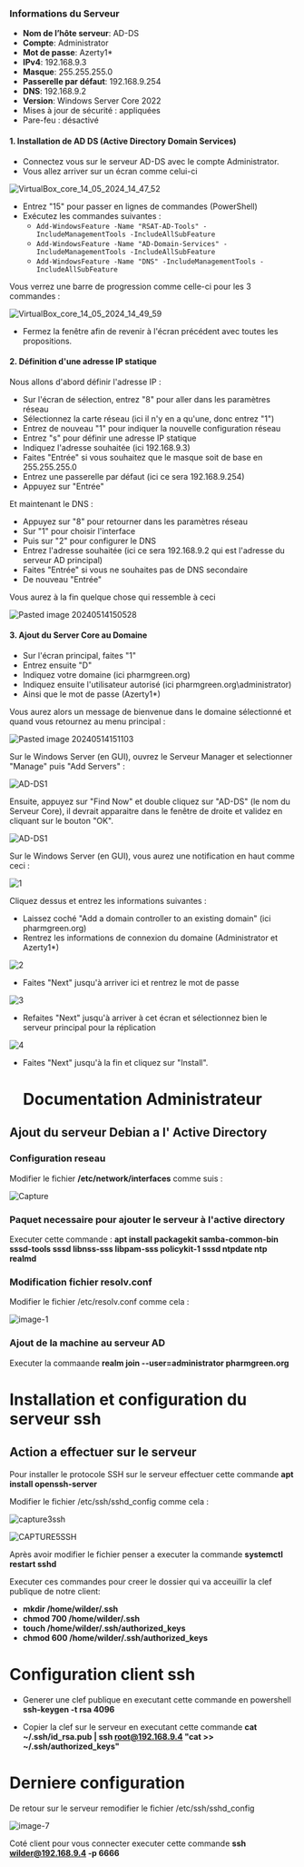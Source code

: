 ### Informations du Serveur

- **Nom de l’hôte serveur**: AD-DS
- **Compte**: Administrator
- **Mot de passe**: Azerty1*
- **IPv4**: 192.168.9.3
- **Masque**: 255.255.255.0
- **Passerelle par défaut**: 192.168.9.254
- **DNS**: 192.168.9.2
- **Version**: Windows Server Core 2022
- Mises à jour de sécurité : appliquées
- Pare-feu : désactivé 

#### 1. Installation de AD DS (Active Directory Domain Services)

- Connectez vous sur le serveur AD-DS avec le compte Administrator.
- Vous allez arriver sur un écran comme celui-ci
  
![VirtualBox_core_14_05_2024_14_47_52](https://github.com/WildCodeSchool/TSSR-2402-P3-G4-BuildYourInfra-Pharmgreen/assets/161329881/e80dff79-29d1-4bda-97fb-be2233a692fe)

- Entrez "15" pour passer en lignes de commandes (PowerShell)
- Exécutez les commandes suivantes : 
	- `Add-WindowsFeature -Name "RSAT-AD-Tools" -IncludeManagementTools -IncludeAllSubFeature`
	- `Add-WindowsFeature -Name "AD-Domain-Services" -IncludeManagementTools -IncludeAllSubFeature`
	- `Add-WindowsFeature -Name "DNS" -IncludeManagementTools -IncludeAllSubFeature`
 
Vous verrez une barre de progression comme celle-ci pour les 3 commandes :

![VirtualBox_core_14_05_2024_14_49_59](https://github.com/WildCodeSchool/TSSR-2402-P3-G4-BuildYourInfra-Pharmgreen/assets/161329881/9d616d04-7b80-4abe-b3cb-847d6169d6f1)

- Fermez la fenêtre afin de revenir à l'écran précédent avec toutes les propositions.

#### 2. Définition d'une adresse IP statique

Nous allons d'abord définir l'adresse IP :
- Sur l'écran de sélection, entrez "8" pour aller dans les paramètres réseau
- Sélectionnez la carte réseau (ici il n'y en a qu'une, donc entrez "1")
- Entrez de nouveau "1" pour indiquer la nouvelle configuration réseau
- Entrez "s" pour définir une adresse IP statique
- Indiquez l'adresse souhaitée (ici 192.168.9.3)
- Faites "Entrée" si vous souhaitez que le masque soit de base en 255.255.255.0
- Entrez une passerelle par défaut (ici ce sera 192.168.9.254)
- Appuyez sur "Entrée"

Et maintenant le DNS :
- Appuyez sur "8" pour retourner dans les paramètres réseau 
- Sur "1" pour choisir l'interface
- Puis sur "2" pour configurer le DNS
- Entrez l'adresse souhaitée (ici ce sera 192.168.9.2 qui est l'adresse du serveur AD principal)
- Faites "Entrée" si vous ne souhaites pas de DNS secondaire
- De nouveau "Entrée"

Vous aurez à la fin quelque chose qui ressemble à ceci 

![Pasted image 20240514150528](https://github.com/WildCodeSchool/TSSR-2402-P3-G4-BuildYourInfra-Pharmgreen/assets/161329881/46a278b4-8224-4a6e-8f98-c2f11cb38ad5)

#### 3. Ajout du Server Core au Domaine

- Sur l'écran principal, faites "1"
- Entrez ensuite "D"
- Indiquez votre domaine (ici pharmgreen.org)
- Indiquez ensuite l'utilisateur autorisé (ici pharmgreen.org\administrator)
- Ainsi que le mot de passe (Azerty1*)

Vous aurez alors un message de bienvenue dans le domaine sélectionné et quand vous retournez au menu principal :

![Pasted image 20240514151103](https://github.com/WildCodeSchool/TSSR-2402-P3-G4-BuildYourInfra-Pharmgreen/assets/161329881/2ffd38f0-506c-45e3-8b27-62fdcb541684)

Sur le Windows Server (en GUI), ouvrez le Serveur Manager et selectionner "Manage" puis "Add Servers" :

![AD-DS1](https://github.com/WildCodeSchool/TSSR-2402-P3-G4-BuildYourInfra-Pharmgreen/assets/159529274/fd69ae44-3826-45d9-aea5-8b45ea717e74)  

Ensuite, appuyez sur "Find Now" et double cliquez sur "AD-DS" (le nom du Serveur Core), il devrait apparaitre dans le fenêtre de droite et validez en cliquant sur le bouton "OK".  

![AD-DS1](https://github.com/WildCodeSchool/TSSR-2402-P3-G4-BuildYourInfra-Pharmgreen/assets/159529274/992776d8-5ccf-42c9-9c51-18f1a64f4346)

Sur le Windows Server (en GUI), vous aurez une notification en haut comme ceci :

![1](https://github.com/WildCodeSchool/TSSR-2402-P3-G4-BuildYourInfra-Pharmgreen/assets/161329881/f5720148-2f75-457c-a95e-1bcc64d2c5bf)

Cliquez dessus et entrez les informations suivantes :
- Laissez coché "Add a domain controller to an existing domain" (ici pharmgreen.org)
- Rentrez les informations de connexion du domaine (Administrator et Azerty1*)

![2](https://github.com/WildCodeSchool/TSSR-2402-P3-G4-BuildYourInfra-Pharmgreen/assets/161329881/0da59abf-96a5-457a-8637-ca9407114ca7)

- Faites "Next" jusqu'à arriver ici et rentrez le mot de passe
  
![3](https://github.com/WildCodeSchool/TSSR-2402-P3-G4-BuildYourInfra-Pharmgreen/assets/161329881/2e39ce4e-a5d1-4f91-a8ed-01cafab1e843)

- Refaites "Next" jusqu'à arriver à cet écran et sélectionnez bien le serveur principal pour la réplication

 ![4](https://github.com/WildCodeSchool/TSSR-2402-P3-G4-BuildYourInfra-Pharmgreen/assets/161329881/2b005c4c-c1bc-4f2d-b3df-b2394efd159c)

- Faites "Next" jusqu'à la fin et cliquez sur "Install".

  # Documentation Administrateur

## Ajout du serveur Debian a l' Active Directory

### Configuration reseau

Modifier le fichier **/etc/network/interfaces** comme suis :


![Capture](https://github.com/WildCodeSchool/TSSR-2402-P3-G4-BuildYourInfra-Pharmgreen/assets/81968235/a8ac382b-05cb-475e-8292-adbb51969dcb)


### Paquet necessaire pour ajouter le serveur à l'active directory

Executer cette commande : **apt install packagekit samba-common-bin sssd-tools sssd libnss-sss libpam-sss policykit-1 sssd ntpdate ntp realmd**

### Modification fichier resolv.conf

Modifier le fichier /etc/resolv.conf comme cela :

![image-1](https://github.com/WildCodeSchool/TSSR-2402-P3-G4-BuildYourInfra-Pharmgreen/assets/81968235/9ee74866-6e02-4e7f-9dd1-571e731d1ff6)

### Ajout de la machine au serveur AD

Executer la commaande **realm join --user=administrator pharmgreen.org**


# Installation et configuration du serveur ssh

## Action a effectuer sur le serveur

Pour installer le protocole SSH sur le serveur effectuer cette commande **apt install openssh-server**

Modifier le fichier /etc/ssh/sshd_config comme cela :

![capture3ssh](https://github.com/WildCodeSchool/TSSR-2402-P3-G4-BuildYourInfra-Pharmgreen/assets/81968235/6df03c53-2575-4d6d-b626-5c9887b05ce4)


![CAPTURE5SSH](https://github.com/WildCodeSchool/TSSR-2402-P3-G4-BuildYourInfra-Pharmgreen/assets/81968235/bde0c267-4836-4366-a189-23321c6849c0)

Après avoir modifier le fichier penser a executer la commande **systemctl restart sshd**

Executer ces commandes pour creer le dossier qui va acceuillir la clef publique de notre client:
- **mkdir /home/wilder/.ssh**
- **chmod 700 /home/wilder/.ssh**
- **touch /home/wilder/.ssh/authorized_keys**
- **chmod 600 /home/wilder/.ssh/authorized_keys**

# Configuration client ssh

- Generer une clef publique  en executant cette commande en powershell **ssh-keygen -t rsa 4096**

- Copier la clef sur le serveur en executant cette commande **cat ~/.ssh/id_rsa.pub | ssh root@192.168.9.4 "cat >> ~/.ssh/authorized_keys"**

# Derniere configuration

De retour sur le serveur remodifier le fichier /etc/ssh/sshd_config

![image-7](https://github.com/WildCodeSchool/TSSR-2402-P3-G4-BuildYourInfra-Pharmgreen/assets/81968235/5c9d0416-6b82-4c8c-a541-40d970c99395)

Coté client pour vous connecter executer cette commande **ssh wilder@192.168.9.4 -p 6666**


